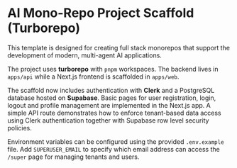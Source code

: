 # AI Mono-Repo Project Scaffold (Turborepo)

This template is designed for creating full stack monorepos that support the development of modern, multi-agent AI applications.

The project uses **turborepo** with `pnpm` workspaces.  The backend lives in
`apps/api` while a Next.js frontend is scaffolded in `apps/web`.

The scaffold now includes authentication with **Clerk** and a PostgreSQL
database hosted on **Supabase**. Basic pages for user registration, login,
logout and profile management are implemented in the Next.js app. A simple API
route demonstrates how to enforce tenant-based data access using Clerk
authentication together with Supabase row level security policies.

Environment variables can be configured using the provided `.env.example` file.
Add `SUPERUSER_EMAIL` to specify which email address can access the `/super`
page for managing tenants and users.

